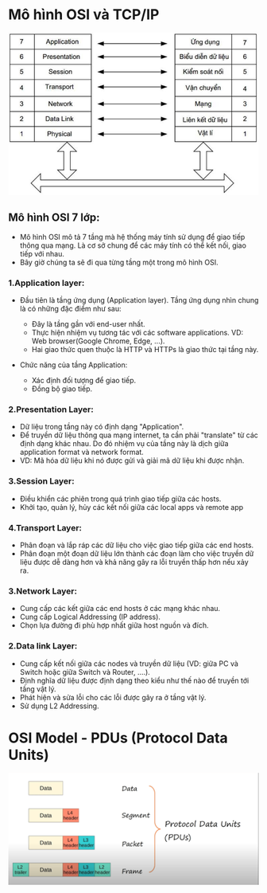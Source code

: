 # Mô hình OSI và TCP/IP
![Alt text](M%C3%B4-h%C3%ACnh-OSI-7-t%E1%BA%A7ng.jpg)
## Mô hình OSI 7 lớp:

- Mô hình OSI mô tả 7 tầng mà hệ thống máy tính sử dụng để giao tiếp thông qua mạng. Là cơ sở chung để các máy tính có thể kết nối, giao tiếp với nhau.
- Bây giờ chúng ta sẽ đi qua từng tầng một trong mô hình OSI.
### **1.Application layer:**
- Đầu tiên là tầng ứng dụng (Application layer). Tầng ứng dụng nhìn chung là có những đặc điểm như sau:


   * Đây là tầng gần với end-user nhất.
   * Thực hiện nhiệm vụ tương tác với các software applications. VD: Web browser(Google Chrome, Edge, ...). 
   * Hai giao thức quen thuộc là HTTP và HTTPs là giao thức tại tầng này.
- Chức năng của tầng Application:
  
  * Xác định đối tượng để giao tiếp.
  * Đồng bộ giao tiếp.

### **2.Presentation Layer:** 
- Dữ liệu trong tầng này có định dạng "Application".
- Để truyền dữ liệu thông qua mạng internet, ta cần phải "translate" từ các định dạng khác nhau. Do đó nhiệm vụ của tầng này là dịch giữa application format và network format.
- VD: Mã hóa dữ liệu khi nó được gửi và giải mã dữ liệu khi được nhận.
### **3.Session Layer:**
- Điều khiển các phiên trong quá trình giao tiếp giữa các hosts.
- Khởi tạo, quản lý, hủy các kết nối giữa các local apps và remote app
### **4.Transport Layer:** 
- Phân đoạn và lắp ráp các dữ liệu cho việc giao tiếp giữa các end hosts.
- Phân đoạn một đoạn dữ liệu lớn thành các đoạn làm cho việc truyền dữ liệu được dễ dàng hơn và khả năng gây ra lỗi truyền thấp hơn nếu xảy ra.
### **3.Network Layer:**
- Cung cấp các kết giữa các end hosts ở các mạng khác nhau.
- Cung cấp Logical Addressing (IP address).
- Chọn lựa đường đi phù hợp nhất giữa host nguồn và đích.
### **2.Data link Layer:**
- Cung cấp kết nối giữa các nodes và truyền dữ liệu (VD: giữa PC và Switch hoặc giữa Switch và Router, ....).
- Định nghĩa dữ liệu được định dạng theo kiểu như thế nào để truyền tới tầng vật lý.
- Phát hiện và sửa lỗi cho các lỗi được gây ra ở tầng vật lý.
- Sử dụng L2 Addressing.
# OSI Model - PDUs (Protocol Data Units)
![Alt text](image.png)